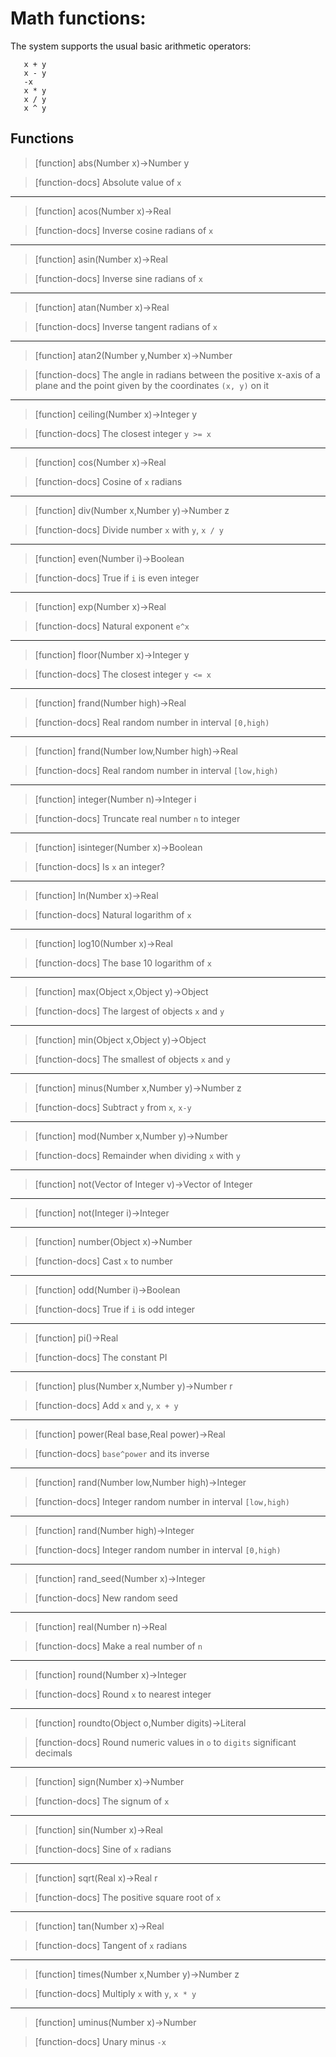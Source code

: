 # Math functions:
The system supports the usual basic arithmetic operators:
```
   x + y
   x - y
   -x
   x * y
   x / y
   x ^ y
```

## Functions
> [function]
> abs(Number x)->Number y

> [function-docs]
> Absolute value of `x` 



___

> [function]
> acos(Number x)->Real

> [function-docs]
> Inverse cosine radians of `x` 



___

> [function]
> asin(Number x)->Real

> [function-docs]
> Inverse sine radians of `x` 



___

> [function]
> atan(Number x)->Real

> [function-docs]
> Inverse tangent radians of `x` 



___

> [function]
> atan2(Number y,Number x)->Number

> [function-docs]
> The angle in radians between the positive x-axis of a plane and 
>      the point given by the coordinates `(x, y)` on it 



___

> [function]
> ceiling(Number x)->Integer y

> [function-docs]
> The closest integer `y >= x` 



___

> [function]
> cos(Number x)->Real

> [function-docs]
> Cosine of `x` radians 



___

> [function]
> div(Number x,Number y)->Number z

> [function-docs]
> Divide number `x` with `y`, `x / y` 



___

> [function]
> even(Number i)->Boolean

> [function-docs]
> True if `i` is even integer 



___

> [function]
> exp(Number x)->Real

> [function-docs]
> Natural exponent `e^x` 



___

> [function]
> floor(Number x)->Integer y

> [function-docs]
> The closest integer `y <= x` 



___

> [function]
> frand(Number high)->Real

> [function-docs]
> Real random number in interval `[0,high)` 



___

> [function]
> frand(Number low,Number high)->Real

> [function-docs]
> Real random number in interval `[low,high)` 



___

> [function]
> integer(Number n)->Integer i

> [function-docs]
> Truncate real number `n` to integer 



___

> [function]
> isinteger(Number x)->Boolean

> [function-docs]
> Is `x` an integer? 



___

> [function]
> ln(Number x)->Real

> [function-docs]
> Natural logarithm of `x` 



___

> [function]
> log10(Number x)->Real

> [function-docs]
> The base 10 logarithm of `x` 



___

> [function]
> max(Object x,Object y)->Object

> [function-docs]
> The largest of objects `x` and `y` 



___

> [function]
> min(Object x,Object y)->Object

> [function-docs]
> The smallest of objects `x` and `y` 



___

> [function]
> minus(Number x,Number y)->Number z

> [function-docs]
> Subtract `y` from `x`, `x-y` 



___

> [function]
> mod(Number x,Number y)->Number

> [function-docs]
> Remainder when dividing `x` with `y` 



___

> [function]
> not(Vector of Integer v)->Vector of Integer



___

> [function]
> not(Integer i)->Integer



___

> [function]
> number(Object x)->Number

> [function-docs]
> Cast `x` to number 



___

> [function]
> odd(Number i)->Boolean

> [function-docs]
> True if `i` is odd integer 



___

> [function]
> pi()->Real

> [function-docs]
> The constant PI 



___

> [function]
> plus(Number x,Number y)->Number r

> [function-docs]
> Add `x` and `y`, `x + y` 



___

> [function]
> power(Real base,Real power)->Real

> [function-docs]
> `base^power` and its inverse 



___

> [function]
> rand(Number low,Number high)->Integer

> [function-docs]
> Integer random number in interval `[low,high)` 



___

> [function]
> rand(Number high)->Integer

> [function-docs]
> Integer random number in interval `[0,high)` 



___

> [function]
> rand_seed(Number x)->Integer

> [function-docs]
> New random seed 



___

> [function]
> real(Number n)->Real

> [function-docs]
> Make a real number of `n` 



___

> [function]
> round(Number x)->Integer

> [function-docs]
> Round `x` to nearest integer 



___

> [function]
> roundto(Object o,Number digits)->Literal

> [function-docs]
> Round numeric values in `o` to `digits` significant decimals 



___

> [function]
> sign(Number x)->Number

> [function-docs]
> The signum of `x` 



___

> [function]
> sin(Number x)->Real

> [function-docs]
> Sine of `x` radians 



___

> [function]
> sqrt(Real x)->Real r

> [function-docs]
> The positive square root of `x` 



___

> [function]
> tan(Number x)->Real

> [function-docs]
> Tangent of `x` radians 



___

> [function]
> times(Number x,Number y)->Number z

> [function-docs]
> Multiply `x` with `y`, `x * y` 



___

> [function]
> uminus(Number x)->Number

> [function-docs]
> Unary minus `-x`


